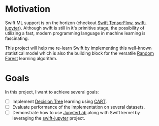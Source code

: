 # Motivation

Swift ML support is on the horizon (checkout [Swift TensorFlow](https://github.com/tensorflow/swift), [swift-jupyter](https://github.com/google/swift-jupyter)). Although swift is still in it's primitive stage, the possibility of utilizing a fast, modern programming language in machine learning is fascinating. 

This project will help me re-learn Swift by implementing this well-known statistical model which is also the building block for the versatile [Random Forest](https://en.wikipedia.org/wiki/Random_forest) learning algorithm.

# Goals
In this project, I want to achieve several goals:

- [ ] Implement [Decision Tree](https://en.wikipedia.org/wiki/Decision_tree_learning) learning using [CART](https://en.wikipedia.org/wiki/Predictive_analytics#Classification_and_regression_trees_.28CART.29).
- [ ] Evaluate performance of the implementation on several datasets.
- [ ] Demonstrate how to use [JupyterLab](https://github.com/jupyterlab/jupyterlab) along with Swift kernel by leveraging the [swift-jupyter](https://github.com/google/swift-jupyter) project.
